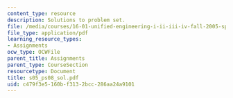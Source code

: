 ```yaml
---
content_type: resource
description: Solutions to problem set.
file: /media/courses/16-01-unified-engineering-i-ii-iii-iv-fall-2005-spring-2006/c479f3e5160bf3132bcc286aa24a9101_s05_ps08_sol.pdf
file_type: application/pdf
learning_resource_types:
- Assignments
ocw_type: OCWFile
parent_title: Assignments
parent_type: CourseSection
resourcetype: Document
title: s05_ps08_sol.pdf
uid: c479f3e5-160b-f313-2bcc-286aa24a9101
---
```

